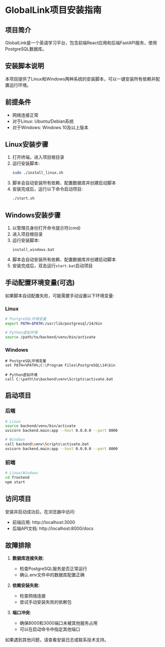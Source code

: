 # GlobalLink项目安装指南

## 项目简介
GlobalLink是一个英语学习平台，包含前端React应用和后端FastAPI服务，使用PostgreSQL数据库。

## 安装脚本说明
本项目提供了Linux和Windows两种系统的安装脚本，可以一键安装所有依赖并配置运行环境。

## 前提条件
- 网络连接正常
- 对于Linux: Ubuntu/Debian系统
- 对于Windows: Windows 10及以上版本

## Linux安装步骤
1. 打开终端，进入项目根目录
2. 运行安装脚本:
   ```bash
   sudo ./install_linux.sh
   ```
3. 脚本会自动安装所有依赖、配置数据库并创建启动脚本
4. 安装完成后，运行以下命令启动项目:
   ```bash
   ./start.sh
   ```

## Windows安装步骤
1. 以管理员身份打开命令提示符(cmd)
2. 进入项目根目录
3. 运行安装脚本:
   ```batch
   install_windows.bat
   ```
4. 脚本会自动安装所有依赖、配置数据库并创建启动脚本
5. 安装完成后，双击运行`start.bat`启动项目

## 手动配置环境变量(可选)
如果脚本自动配置失败，可能需要手动设置以下环境变量:

### Linux
```bash
# PostgreSQL环境变量
export PATH=$PATH:/usr/lib/postgresql/14/bin

# Python虚拟环境
source /path/to/backend/venv/bin/activate
```

### Windows
```batch
# PostgreSQL环境变量
set PATH=%PATH%;C:\Program Files\PostgreSQL\14\bin

# Python虚拟环境
call C:\path\to\backend\venv\Scripts\activate.bat
```

## 启动项目
### 后端
```bash
# Linux
source backend/venv/bin/activate
uvicorn backend.main:app --host 0.0.0.0 --port 8000

# Windows
call backend\venv\Scripts\activate.bat
uvicorn backend.main:app --host 0.0.0.0 --port 8000
```

### 前端
```bash
# Linux/Windows
cd frontend
npm start
```

## 访问项目
安装并启动成功后，在浏览器中访问:
- 前端应用: http://localhost:3000
- 后端API文档: http://localhost:8000/docs

## 故障排除
1. **数据库连接失败**:
   - 检查PostgreSQL服务是否正常运行
   - 确认.env文件中的数据库配置正确

2. **依赖安装失败**:
   - 检查网络连接
   - 尝试手动安装失败的依赖包

3. **端口冲突**:
   - 确保8000和3000端口未被其他服务占用
   - 可以在启动命令中指定其他端口

如果遇到其他问题，请查看安装日志或联系技术支持。